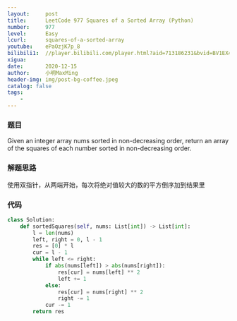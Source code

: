 ```yaml
---
layout:     post
title:      LeetCode 977 Squares of a Sorted Array (Python)
number:     977
level:      Easy
lcurl:      squares-of-a-sorted-array
youtube:    ePaOzjK7p_8
bilibili1:  //player.bilibili.com/player.html?aid=713186231&bvid=BV1EX4y1u7Mb&cid=266982200&page=1
xigua:      
date:       2020-12-15
author:     小明MaxMing
header-img: img/post-bg-coffee.jpeg
catalog: false
tags:
    - 
---
```


### 题目

Given an integer array nums sorted in non-decreasing order, return an array of the squares of each number sorted in non-decreasing order.

### 解题思路

使用双指针，从两端开始，每次将绝对值较大的数的平方倒序加到结果里

### 代码
```python
class Solution:
    def sortedSquares(self, nums: List[int]) -> List[int]:
        l = len(nums)
        left, right = 0, l - 1
        res = [0] * l
        cur = l - 1
        while left <= right:
            if abs(nums[left]) > abs(nums[right]):
                res[cur] = nums[left] ** 2
                left += 1
            else:
                res[cur] = nums[right] ** 2
                right -= 1
            cur -= 1
        return res
```

